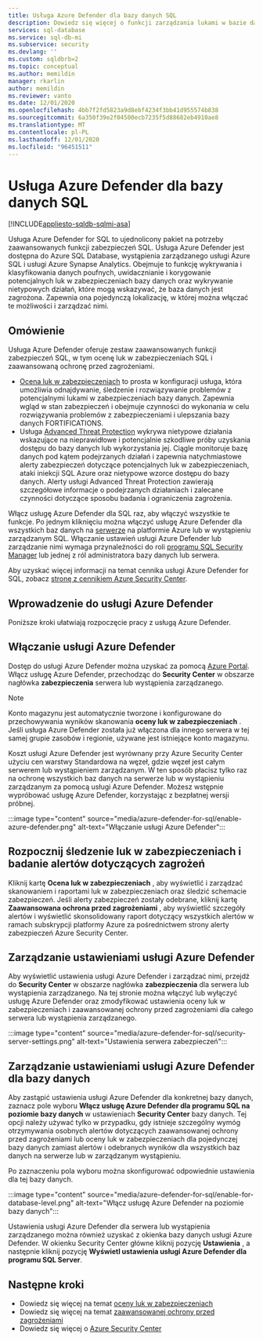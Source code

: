 ```yaml
---
title: Usługa Azure Defender dla bazy danych SQL
description: Dowiedz się więcej o funkcji zarządzania lukami w bazie danych i wykrywaniu nietypowych działań, które mogą wskazywać na zagrożenie dla bazy danych w Azure SQL Database, wystąpieniu zarządzanym Azure SQL lub Azure Synapse.
services: sql-database
ms.service: sql-db-mi
ms.subservice: security
ms.devlang: ''
ms.custom: sqldbrb=2
ms.topic: conceptual
ms.author: memildin
manager: rkarlin
author: memildin
ms.reviewer: vanto
ms.date: 12/01/2020
ms.openlocfilehash: 4bb7f2fd5823a9d8ebf4234f3bb41d955574b838
ms.sourcegitcommit: 6a350f39e2f04500ecb7235f5d88682eb4910ae8
ms.translationtype: MT
ms.contentlocale: pl-PL
ms.lasthandoff: 12/01/2020
ms.locfileid: "96451511"
---
```

# <a name="azure-defender-for-sql"></a>Usługa Azure Defender dla bazy danych SQL
[!INCLUDE[appliesto-sqldb-sqlmi-asa](../includes/appliesto-sqldb-sqlmi-asa.md)]


Usługa Azure Defender for SQL to ujednolicony pakiet na potrzeby zaawansowanych funkcji zabezpieczeń SQL. Usługa Azure Defender jest dostępna do Azure SQL Database, wystąpienia zarządzanego usługi Azure SQL i usługi Azure Synapse Analytics. Obejmuje to funkcję wykrywania i klasyfikowania danych poufnych, uwidacznianie i korygowanie potencjalnych luk w zabezpieczeniach bazy danych oraz wykrywanie nietypowych działań, które mogą wskazywać, że baza danych jest zagrożona. Zapewnia ona pojedynczą lokalizację, w której można włączać te możliwości i zarządzać nimi.

## <a name="overview"></a>Omówienie

Usługa Azure Defender oferuje zestaw zaawansowanych funkcji zabezpieczeń SQL, w tym ocenę luk w zabezpieczeniach SQL i zaawansowaną ochronę przed zagrożeniami.
- [Ocena luk w zabezpieczeniach](sql-vulnerability-assessment.md) to prosta w konfiguracji usługa, która umożliwia odnajdywanie, śledzenie i rozwiązywanie problemów z potencjalnymi lukami w zabezpieczeniach bazy danych. Zapewnia wgląd w stan zabezpieczeń i obejmuje czynności do wykonania w celu rozwiązywania problemów z zabezpieczeniami i ulepszania bazy danych FORTIFICATIONS.
- Usługa [Advanced Threat Protection](threat-detection-overview.md) wykrywa nietypowe działania wskazujące na nieprawidłowe i potencjalnie szkodliwe próby uzyskania dostępu do bazy danych lub wykorzystania jej. Ciągle monitoruje bazę danych pod kątem podejrzanych działań i zapewnia natychmiastowe alerty zabezpieczeń dotyczące potencjalnych luk w zabezpieczeniach, ataki iniekcji SQL Azure oraz nietypowe wzorce dostępu do bazy danych. Alerty usługi Advanced Threat Protection zawierają szczegółowe informacje o podejrzanych działaniach i zalecane czynności dotyczące sposobu badania i ograniczenia zagrożenia.

Włącz usługę Azure Defender dla SQL raz, aby włączyć wszystkie te funkcje. Po jednym kliknięciu można włączyć usługę Azure Defender dla wszystkich baz danych na [serwerze](logical-servers.md) na platformie Azure lub w wystąpieniu zarządzanym SQL. Włączanie ustawień usługi Azure Defender lub zarządzanie nimi wymaga przynależności do roli [programu SQL Security Manager](../../role-based-access-control/built-in-roles.md#sql-security-manager) lub jednej z ról administratora bazy danych lub serwera.

Aby uzyskać więcej informacji na temat cennika usługi Azure Defender for SQL, zobacz [stronę z cennikiem Azure Security Center](https://azure.microsoft.com/pricing/details/security-center/).

## <a name="getting-started-with-azure-defender"></a>Wprowadzenie do usługi Azure Defender

Poniższe kroki ułatwiają rozpoczęcie pracy z usługą Azure Defender.

## <a name="enable-azure-defender"></a>Włączanie usługi Azure Defender

Dostęp do usługi Azure Defender można uzyskać za pomocą [Azure Portal](https://portal.azure.com). Włącz usługę Azure Defender, przechodząc do **Security Center** w obszarze nagłówka **zabezpieczenia** serwera lub wystąpienia zarządzanego.

> [!NOTE]
> Konto magazynu jest automatycznie tworzone i konfigurowane do przechowywania wyników skanowania **oceny luk w zabezpieczeniach** . Jeśli usługa Azure Defender została już włączona dla innego serwera w tej samej grupie zasobów i regionie, używane jest istniejące konto magazynu.
>
> Koszt usługi Azure Defender jest wyrównany przy Azure Security Center użyciu cen warstwy Standardowa na węzeł, gdzie węzeł jest całym serwerem lub wystąpieniem zarządzanym. W ten sposób płacisz tylko raz na ochronę wszystkich baz danych na serwerze lub w wystąpieniu zarządzanym za pomocą usługi Azure Defender. Możesz wstępnie wypróbować usługę Azure Defender, korzystając z bezpłatnej wersji próbnej.

:::image type="content" source="media/azure-defender-for-sql/enable-azure-defender.png" alt-text="Włączanie usługi Azure Defender":::

## <a name="start-tracking-vulnerabilities-and-investigating-threat-alerts"></a>Rozpocznij śledzenie luk w zabezpieczeniach i badanie alertów dotyczących zagrożeń

Kliknij kartę **Ocena luk w zabezpieczeniach** , aby wyświetlić i zarządzać skanowaniem i raportami luk w zabezpieczeniach oraz śledzić schemacie zabezpieczeń. Jeśli alerty zabezpieczeń zostały odebrane, kliknij kartę **Zaawansowana ochrona przed zagrożeniami** , aby wyświetlić szczegóły alertów i wyświetlić skonsolidowany raport dotyczący wszystkich alertów w ramach subskrypcji platformy Azure za pośrednictwem strony alerty zabezpieczeń Azure Security Center.

## <a name="manage-azure-defender-settings"></a>Zarządzanie ustawieniami usługi Azure Defender

Aby wyświetlić ustawienia usługi Azure Defender i zarządzać nimi, przejdź do **Security Center** w obszarze nagłówka **zabezpieczenia** dla serwera lub wystąpienia zarządzanego. Na tej stronie można włączyć lub wyłączyć usługę Azure Defender oraz zmodyfikować ustawienia oceny luk w zabezpieczeniach i zaawansowanej ochrony przed zagrożeniami dla całego serwera lub wystąpienia zarządzanego.

:::image type="content" source="media/azure-defender-for-sql/security-server-settings.png" alt-text="Ustawienia serwera zabezpieczeń":::

## <a name="manage-azure-defender-settings-for-a-database"></a>Zarządzanie ustawieniami usługi Azure Defender dla bazy danych

Aby zastąpić ustawienia usługi Azure Defender dla konkretnej bazy danych, zaznacz pole wyboru **Włącz usługę Azure Defender dla programu SQL na poziomie bazy danych** w ustawieniach **Security Center** bazy danych. Tej opcji należy używać tylko w przypadku, gdy istnieje szczególny wymóg otrzymywania osobnych alertów dotyczących zaawansowanej ochrony przed zagrożeniami lub oceny luk w zabezpieczeniach dla pojedynczej bazy danych zamiast alertów i odebranych wyników dla wszystkich baz danych na serwerze lub w zarządzanym wystąpieniu.

Po zaznaczeniu pola wyboru można skonfigurować odpowiednie ustawienia dla tej bazy danych.

:::image type="content" source="media/azure-defender-for-sql/enable-for-database-level.png" alt-text="Włącz usługę Azure Defender na poziomie bazy danych":::

Ustawienia usługi Azure Defender dla serwera lub wystąpienia zarządzanego można również uzyskać z okienka bazy danych usługi Azure Defender. W okienku Security Center główne kliknij pozycję **Ustawienia** , a następnie kliknij pozycję **Wyświetl ustawienia usługi Azure Defender dla programu SQL Server**.

## <a name="next-steps"></a>Następne kroki

- Dowiedz się więcej na temat [oceny luk w zabezpieczeniach](sql-vulnerability-assessment.md)
- Dowiedz się więcej na temat [zaawansowanej ochrony przed zagrożeniami](threat-detection-configure.md)
- Dowiedz się więcej o [Azure Security Center](../../security-center/security-center-introduction.md)